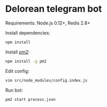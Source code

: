 # Delorean telegram bot

Requirements: Node.js 0.12+, Redis 2.8+

Install dependencies:
```sh
npm install
```

Install [pm2](https://www.npmjs.com/package/pm2):
```sh
npm install -g pm2
```

Edit config:
```sh
vim src/node_modules/config.index.js
```

Run bot:
```
pm2 start process.json
```